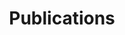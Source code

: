 ---
layout: single
permalink: /publications/
title: "Publications"
author_profile: true
# header:
#   image: "/images/fort point.png"
---
